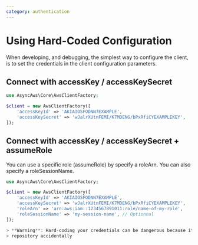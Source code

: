 ```yaml
---
category: authentication
---
```


# Using Hard-Coded Configuration

When developing, and debugging, the simplest way to configure the client, is to set the credentials in the
client configuration parameters.

## Connect with accessKey / accessKeySecret
```php
use AsyncAws\Core\AwsClientFactory;

$client = new AwsClientFactory([
    'accessKeyId' => 'AKIAIOSFODNN7EXAMPLE',
    'accessKeySecret' => 'wJalrXUtnFEMI/K7MDENG/bPxRfiCYEXAMPLEKEY',
]);
```

## Connect with accessKey / accessKeySecret + assumeRole
You can use a specific role (assumeRole) by specify a roleArn.
You can also specify a roleSessionName.

```php
use AsyncAws\Core\AwsClientFactory;

$client = new AwsClientFactory([
    'accessKeyId' => 'AKIAIOSFODNN7EXAMPLE',
    'accessKeySecret' => 'wJalrXUtnFEMI/K7MDENG/bPxRfiCYEXAMPLEKEY',
    'roleArn' => 'arn:aws:iam::1234567891011:role/name-of-my-role',
    'roleSessionName' => 'my-session-name', // Optionnal
]);

> **Warning**: Hard-coding your credentials can be dangerous because it’s easy to commit your credentials into an SCM
> repository accidentally

